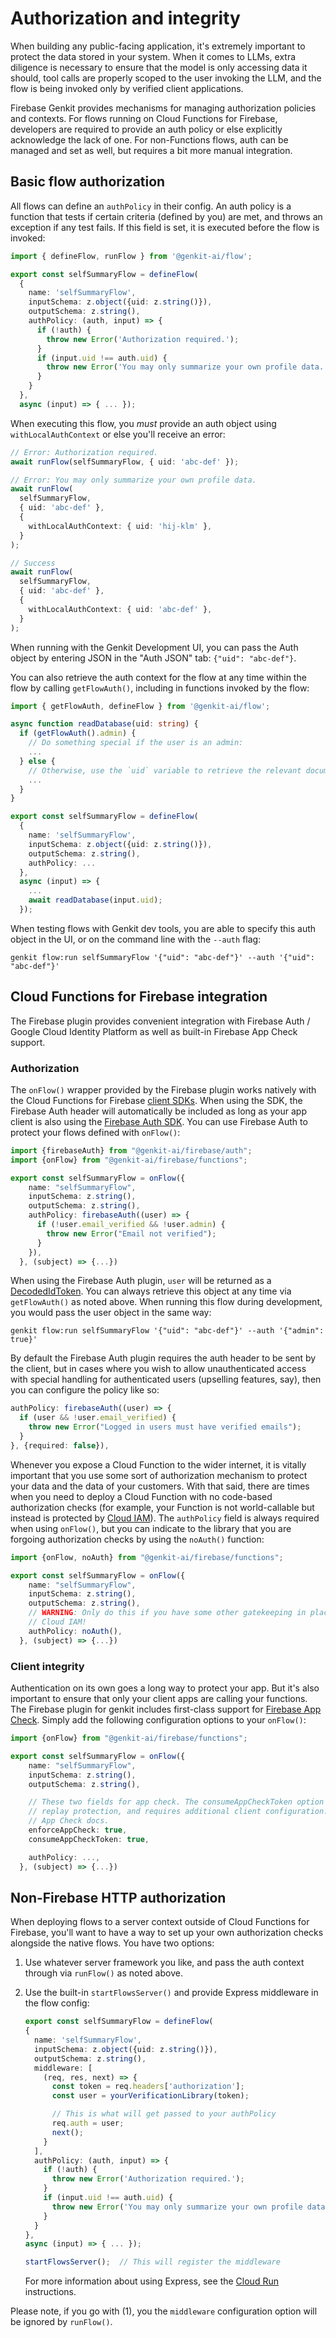 # Authorization and integrity

When building any public-facing application, it's extremely important to protect
the data stored in your system. When it comes to LLMs, extra diligence is
necessary to ensure that the model is only accessing data it should, tool calls
are properly scoped to the user invoking the LLM, and the flow is being invoked
only by verified client applications.

Firebase Genkit provides mechanisms for managing authorization policies and
contexts. For flows running on Cloud Functions for Firebase, developers are
required to provide an auth policy or else explicitly acknowledge the lack of
one. For non-Functions flows, auth can be managed and set as well, but requires
a bit more manual integration.

## Basic flow authorization

All flows can define an `authPolicy` in their config. An auth policy is a function that tests if certain criteria (defined by you) are met, and throws an exception if any test fails.
If this field is set, it is executed before the flow is invoked:

```ts
import { defineFlow, runFlow } from '@genkit-ai/flow';

export const selfSummaryFlow = defineFlow(
  {
    name: 'selfSummaryFlow',
    inputSchema: z.object({uid: z.string()}),
    outputSchema: z.string(),
    authPolicy: (auth, input) => {
      if (!auth) {
        throw new Error('Authorization required.');
      }
      if (input.uid !== auth.uid) {
        throw new Error('You may only summarize your own profile data.');
      }
    }
  },
  async (input) => { ... });
```

When executing this flow, you _must_ provide an auth object using `withLocalAuthContext` or else you'll
receive an error:

```ts
// Error: Authorization required.
await runFlow(selfSummaryFlow, { uid: 'abc-def' });

// Error: You may only summarize your own profile data.
await runFlow(
  selfSummaryFlow,
  { uid: 'abc-def' },
  {
    withLocalAuthContext: { uid: 'hij-klm' },
  }
);

// Success
await runFlow(
  selfSummaryFlow,
  { uid: 'abc-def' },
  {
    withLocalAuthContext: { uid: 'abc-def' },
  }
);
```

When running with the Genkit Development UI, you can pass the Auth object by
entering JSON in the "Auth JSON" tab: `{"uid": "abc-def"}`.

You can also retrieve the auth context for the flow at any time within the flow
by calling `getFlowAuth()`, including in functions invoked by the flow:

```ts
import { getFlowAuth, defineFlow } from '@genkit-ai/flow';

async function readDatabase(uid: string) {
  if (getFlowAuth().admin) {
    // Do something special if the user is an admin:
    ...
  } else {
    // Otherwise, use the `uid` variable to retrieve the relevant document
    ...
  }
}

export const selfSummaryFlow = defineFlow(
  {
    name: 'selfSummaryFlow',
    inputSchema: z.object({uid: z.string()}),
    outputSchema: z.string(),
    authPolicy: ...
  },
  async (input) => {
    ...
    await readDatabase(input.uid);
  });
```

When testing flows with Genkit dev tools, you are able to specify this auth
object in the UI, or on the command line with the `--auth` flag:

```posix-terminal
genkit flow:run selfSummaryFlow '{"uid": "abc-def"}' --auth '{"uid": "abc-def"}'
```

## Cloud Functions for Firebase integration

The Firebase plugin provides convenient integration with Firebase Auth / Google
Cloud Identity Platform as well as built-in Firebase App Check support.

### Authorization

The `onFlow()` wrapper provided by the Firebase plugin works natively with the
Cloud Functions for Firebase
[client SDKs](https://firebase.google.com/docs/functions/callable?gen=2nd#call_the_function).
When using the SDK, the Firebase Auth header will automatically be included as
long as your app client is also using the
[Firebase Auth SDK](https://firebase.google.com/docs/auth).
You can use Firebase Auth to protect your flows defined with `onFlow()`:

<!-- prettier-ignore -->
```ts
import {firebaseAuth} from "@genkit-ai/firebase/auth";
import {onFlow} from "@genkit-ai/firebase/functions";

export const selfSummaryFlow = onFlow({
    name: "selfSummaryFlow",
    inputSchema: z.string(),
    outputSchema: z.string(),
    authPolicy: firebaseAuth((user) => {
      if (!user.email_verified && !user.admin) {
        throw new Error("Email not verified");
      }
    }),
  }, (subject) => {...})
```

When using the Firebase Auth plugin, `user` will be returned as a
[DecodedIdToken](https://firebase.google.com/docs/reference/admin/node/firebase-admin.auth.decodedidtoken).
You can always retrieve this object at any time via `getFlowAuth()` as noted
above. When running this flow during development, you would pass the user object
in the same way:

```posix-terminal
genkit flow:run selfSummaryFlow '{"uid": "abc-def"}' --auth '{"admin": true}'
```

By default the Firebase Auth plugin requires the auth header to be sent by the
client, but in cases where you wish to allow unauthenticated access with special
handling for authenticated users (upselling features, say), then you can
configure the policy like so:

<!-- prettier-ignore -->
```ts
authPolicy: firebaseAuth((user) => {
  if (user && !user.email_verified) {
    throw new Error("Logged in users must have verified emails");
  }
}, {required: false}),
```

Whenever you expose a Cloud Function to the wider internet, it is vitally
important that you use some sort of authorization mechanism to protect your data
and the data of your customers. With that said, there are times when you need
to deploy a Cloud Function with no code-based authorization checks (for example,
your Function is not world-callable but instead is protected by
[Cloud IAM](https://cloud.google.com/functions/docs/concepts/iam)). The
`authPolicy` field is always required when using `onFlow()`, but you can
indicate to the library that you are forgoing authorization checks by using the
`noAuth()` function:

<!-- prettier-ignore -->
```ts
import {onFlow, noAuth} from "@genkit-ai/firebase/functions";

export const selfSummaryFlow = onFlow({
    name: "selfSummaryFlow",
    inputSchema: z.string(),
    outputSchema: z.string(),
    // WARNING: Only do this if you have some other gatekeeping in place, like
    // Cloud IAM!
    authPolicy: noAuth(),
  }, (subject) => {...})
```

### Client integrity

Authentication on its own goes a long way to protect your app. But it's also
important to ensure that only your client apps are calling your functions. The
Firebase plugin for genkit includes first-class support for
[Firebase App Check](https://firebase.google.com/docs/app-check). Simply add
the following configuration options to your `onFlow()`:

<!-- prettier-ignore -->
```ts
import {onFlow} from "@genkit-ai/firebase/functions";

export const selfSummaryFlow = onFlow({
    name: "selfSummaryFlow",
    inputSchema: z.string(),
    outputSchema: z.string(),

    // These two fields for app check. The consumeAppCheckToken option is for
    // replay protection, and requires additional client configuration. See the
    // App Check docs.
    enforceAppCheck: true,
    consumeAppCheckToken: true,

    authPolicy: ...,
  }, (subject) => {...})
```

## Non-Firebase HTTP authorization

When deploying flows to a server context outside of Cloud Functions for
Firebase, you'll want to have a way to set up your own authorization checks
alongside the native flows. You have two options:

1.  Use whatever server framework you like, and pass the auth context through via
    `runFlow()` as noted above.

1.  Use the built-in `startFlowsServer()` and provide Express middleware in the
    flow config:

    ```ts
    export const selfSummaryFlow = defineFlow(
    {
      name: 'selfSummaryFlow',
      inputSchema: z.object({uid: z.string()}),
      outputSchema: z.string(),
      middleware: [
        (req, res, next) => {
          const token = req.headers['authorization'];
          const user = yourVerificationLibrary(token);

          // This is what will get passed to your authPolicy
          req.auth = user;
          next();
        }
      ],
      authPolicy: (auth, input) => {
        if (!auth) {
          throw new Error('Authorization required.');
        }
        if (input.uid !== auth.uid) {
          throw new Error('You may only summarize your own profile data.');
        }
      }
    },
    async (input) => { ... });

    startFlowsServer();  // This will register the middleware
    ```

    For more information about using Express, see the [Cloud Run](/genkit/express)
    instructions.

Please note, if you go with (1), you the `middleware` configuration option will
be ignored by `runFlow()`.
